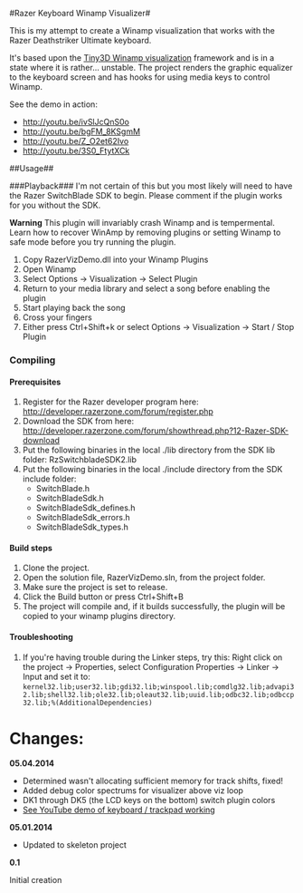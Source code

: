 #Razer Keyboard Winamp Visualizer#

This is my attempt to create a Winamp visualization that works with
the Razer Deathstriker Ultimate keyboard.

It's based upon the [Tiny3D Winamp visualization](tiny3d) framework and
is in a state where it is rather... unstable. The project renders
the graphic equalizer to the keyboard screen and has hooks for using
media keys to control Winamp.

See the demo in action: 
- http://youtu.be/ivSlJcQnS0o 
- http://youtu.be/bgFM_8KSgmM
- http://youtu.be/Z_O2et62Ivo
- http://youtu.be/3S0_FtytXCk

##Usage##

###Playback###
I'm not certain of this but you most likely will need to have the Razer SwitchBlade SDK
to begin. Please comment if the plugin works for you without the SDK.

**Warning** This plugin will invariably crash Winamp and is tempermental. Learn how
to recover WinAmp by removing plugins or setting Winamp to safe mode before you try
running the plugin.

  1. Copy RazerVizDemo.dll into your Winamp Plugins
  2. Open Winamp
  3. Select Options -> Visualization -> Select Plugin
  4. Return to your media library and select a song before enabling the plugin
  5. Start playing back the song
  6. Cross your fingers
  7. Either press Ctrl+Shift+k or select Options -> Visualization -> Start / Stop Plugin

### Compiling ###

#### Prerequisites ####
1. Register for the Razer developer program here:
    http://developer.razerzone.com/forum/register.php
2. Download the SDK from here:
    http://developer.razerzone.com/forum/showthread.php?12-Razer-SDK-download
3. Put the following binaries in the local ./lib directory from the SDK lib folder:
    RzSwitchbladeSDK2.lib
4. Put the following binaries in the local ./include directory from the SDK include folder:
    - SwitchBlade.h
    - SwitchBladeSdk.h
    - SwitchBladeSdk_defines.h
    - SwitchBladeSdk_errors.h
    - SwitchBladeSdk_types.h

#### Build steps ####

  1. Clone the project.
  2. Open the solution file, RazerVizDemo.sln, from the project folder.
  3. Make sure the project is set to release.
  3. Click the Build button or press Ctrl+Shift+B
  4. The project will compile and, if it builds successfully, the plugin will be copied to your winamp plugins directory.

#### Troubleshooting ####
  1. If you're having trouble during the Linker steps, try this: Right click on the project -> Properties, select Configuration Properties -> Linker -> Input and set it to: `kernel32.lib;user32.lib;gdi32.lib;winspool.lib;comdlg32.lib;advapi32.lib;shell32.lib;ole32.lib;oleaut32.lib;uuid.lib;odbc32.lib;odbccp32.lib;%(AdditionalDependencies)`


Changes:
=========
**05.04.2014**
- Determined wasn't allocating sufficient memory for track shifts, fixed!
- Added debug color spectrums for visualizer above viz loop
- DK1 through DK5 (the LCD keys on the bottom) switch plugin colors
- [See YouTube demo of keyboard / trackpad working](YTDemo3)

**05.01.2014**

- Updated to skeleton project

**0.1**

Initial creation


[tiny3d]: https://github.com/icebreaker/tiny3d/
[YTDemo3]: http://youtu.be/3S0_FtytXCk
